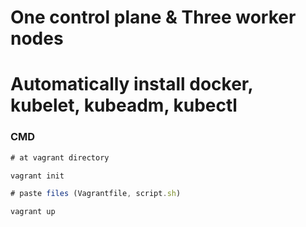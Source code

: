 # One control plane & Three worker nodes
# Automatically install docker, kubelet, kubeadm, kubectl

### CMD

```jsx
# at vagrant directory

vagrant init

# paste files (Vagrantfile, script.sh)

vagrant up
```